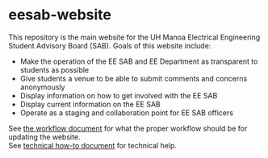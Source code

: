 eesab-website
=============

This repository is the main website for the UH Manoa Electrical Engineering Student Advisory Board (SAB). 
Goals of this website include:

  * Make the operation of the EE SAB and EE Department as transparent to students as possible
  * Give students a venue to be able to submit comments and concerns anonymously
  * Display information on how to get involved with the EE SAB 
  * Display current information on the EE SAB
  * Operate as a staging and collaboration point for EE SAB officers

See [the workflow document](workflow.md) for what the proper workflow should be for updating the website.  
See [technical how-to document](assets/docs/technical-how-to.md) for technical help.
